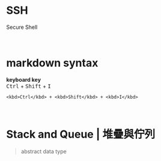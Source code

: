 # SSH

Secure Shell

<br />
  
# markdown syntax

**keyboard key**  
<kbd>Ctrl</kbd> + <kbd>Shift</kbd> + <kbd>I</kbd> 

```
<kbd>Ctrl</kbd> + <kbd>Shift</kbd> + <kbd>I</kbd> 
```

<br />

# Stack and Queue | 堆疊與佇列
> abstract data type
